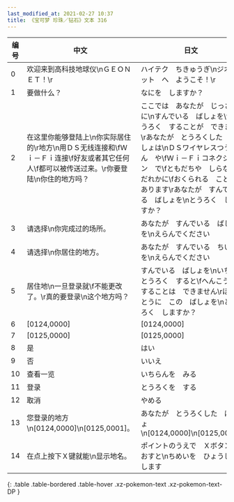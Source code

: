 ```yaml
---
last_modified_at: 2021-02-27 10:37
title: 《宝可梦 珍珠／钻石》文本 316
---
```

| 编号 | 中文 | 日文 |
| ---- | ---- | ---- |
| 0 | 欢迎来到高科技地球仪\nＧＥＯＮＥＴ！\r | ハイテク　ちきゅうぎ\nジオネット　へ　ようこそ！\r |
| 1 | 要做什么？ | なにを　しますか？ |
| 2 | 在这里你能够登陆上\n你实际居住的\r地方\n用ＤＳ无线连接和\fＷｉ－Ｆｉ连接\f好友或者其它任何人\f都可以被传送过来。\r你要登陆\n你住的地方吗？ | ここでは　あなたが　じっさいに\nすんでいる　ばしょを\fとうろく　することが　できます\rあなたが　とうろくした　ばしょは\nＤＳワイヤレスつうしん　や\fＷｉ－Ｆｉコネクション　で\fともだちや　しらない　だれかに\fおくられる　ことが　あります\rあなたが　すんでいる　ばしょを\nとうろく　しますか？ |
| 3 | 请选择\n你完成过的场所。 | あなたが　すんでいる　ばしょを\nえらんでください |
| 4 | 请选择\n你居住的地方。 | あなたが　すんでいる　ちいきを\nえらんでください |
| 5 | 居住地\n一旦登录就\f不能更改了。\r真的要登录\n这个地方吗？ | すんでいる　ばしょを\nいちど　とうろく　すると\fへんこう　することは　できません\rほんとうに　この　ばしょを\nとうろく　しますか？ |
| 6 | [0124,0000] | [0124,0000] |
| 7 | [0125,0000] | [0125,0000] |
| 8 | 是 | はい |
| 9 | 否 | いいえ |
| 10 | 查看一览 | いちらんを　みる |
| 11 | 登录 | とうろくを　する |
| 12 | 取消 | やめる |
| 13 | 您登录的地方\n[0124,0000]\n[0125,0001]。 | あなたが　とうろくした　ばしょ\n[0124,0000]\n[0125,0001] |
| 14 | 在点上按下Ｘ键就能\n显示地名。 | ポイントのうえで　Ｘボタンを　おすと\nちめいを　ひょうじ　します |
{: .table .table-bordered .table-hover .xz-pokemon-text .xz-pokemon-text-DP }